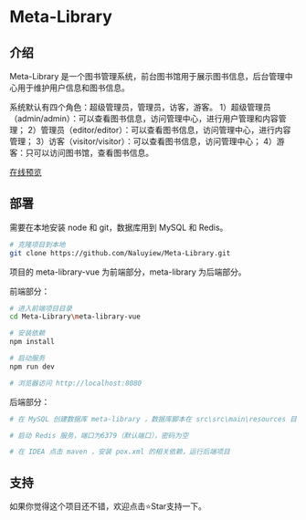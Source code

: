 # Meta-Library
## 介绍

Meta-Library 是一个图书管理系统，前台图书馆用于展示图书信息，后台管理中心用于维护用户信息和图书信息。

系统默认有四个角色：超级管理员，管理员，访客，游客。
1）超级管理员（admin/admin）：可以查看图书信息，访问管理中心，进行用户管理和内容管理；
2）管理员（editor/editor）：可以查看图书信息，访问管理中心，进行内容管理；
3）访客（visitor/visitor）：可以查看图书信息，访问管理中心；
4）游客：只可以访问图书馆，查看图书信息。

[在线预览](http://metalibrary.lliiooiill.cn)

## 部署

需要在本地安装 node 和 git，数据库用到 MySQL 和 Redis。

```bash
# 克隆项目到本地
git clone https://github.com/Naluyiew/Meta-Library.git
```

项目的 meta-library-vue 为前端部分，meta-library 为后端部分。

前端部分：

```bash
# 进入前端项目目录
cd Meta-Library\meta-library-vue

# 安装依赖
npm install

# 启动服务
npm run dev

# 浏览器访问 http://localhost:8080
```

后端部分：

```bash
# 在 MySQL 创建数据库 meta-library ，数据库脚本在 src\src\main\resources 目录下的 meta-library.sql 文件中

# 启动 Redis 服务，端口为6379（默认端口），密码为空

# 在 IDEA 点击 maven ，安装 pox.xml 的相关依赖，运行后端项目
```

## 支持

如果你觉得这个项目还不错，欢迎点击⭐Star支持一下。